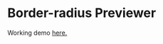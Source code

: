 # Border-radius Previewer

Working demo <a href="https://hakjelseth.github.io/Border-radius-Previewer/">here.</a>
